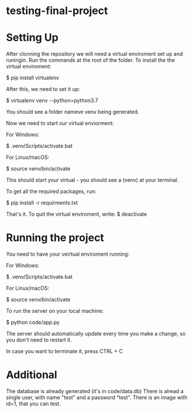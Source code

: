 # testing-final-project

# Setting Up

After clonning the repository we will need a virtual enviroment set up and runingin.
Run the commands at the root of the folder. 
To install the the virtual enviroment:

$ pip install virtualenv

After this, we need to set it up:

$ virtualenv venv --python=python3.7

You should see a folder nameve venv being generated.

Now we need to start our virtual enviorment:

For Windows:

$ .venv/Scripts/activate.bat

For Linux/macOS:

$ source venv/bin/activate

This should start your virtual - you should see a (venv) at your terminal.

To get all the required packages, run:

$ pip install -r requirments.txt

That's it.
To quit the virtual enviroment, write:
$ deactivate

# Running the project

You need to have your veirtual enviroment running:

For Windows:

$ .venv/Scripts/activate.bat

For Linux/macOS:

$ source venv/bin/activate

To run the server on your local machine:

$ python code/app.py

The server should automatically update every time you make a change, so you don't need to restart it.

In case you want to terminate it, press CTRL + C

# Additional

The database is already generated (it's in code/data.db)
There is alread a single user, with name "test" and a password "test".
There is an image with id=1, that you can test.